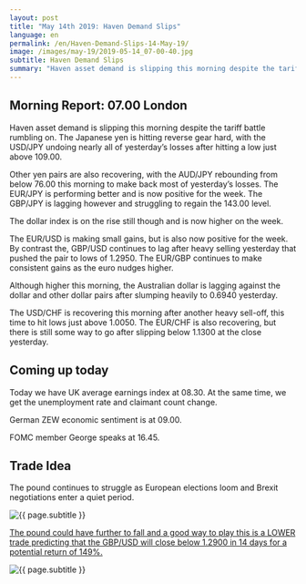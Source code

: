 ```yaml
---
layout: post
title: "May 14th 2019: Haven Demand Slips"
language: en
permalink: /en/Haven-Demand-Slips-14-May-19/
image: /images/may-19/2019-05-14_07-00-40.jpg
subtitle: Haven Demand Slips
summary: "Haven asset demand is slipping this morning despite the tariff battle rumbling on. The Japanese yen is hitting reverse gear hard, with the USD/ JPY undoing nearly all of yesterday’s losses after hitting a low just above 109.00"
---
```

## Morning Report: 07.00 London

Haven asset demand is slipping this morning despite the tariff battle rumbling on. The Japanese yen is hitting reverse gear hard, with the USD/JPY undoing nearly all of yesterday’s losses after hitting a low just above 109.00. 

Other yen pairs are also recovering, with the AUD/JPY rebounding from below 76.00 this morning to make back most of yesterday’s losses. The EUR/JPY is performing better and is now positive for the week. The GBP/JPY is lagging however and struggling to regain the 143.00 level. 

The dollar index is on the rise still though and is now higher on the week. 

The EUR/USD is making small gains, but is also now positive for the week. By contrast the, GBP/USD continues to lag after heavy selling yesterday that pushed the pair to lows of 1.2950. The EUR/GBP continues to make consistent gains as the euro nudges higher. 

Although higher this morning, the Australian dollar is lagging against the dollar and other dollar pairs after slumping heavily to 0.6940 yesterday. 

The USD/CHF is recovering this morning after another heavy sell-off, this time to hit lows just above 1.0050. The EUR/CHF is also recovering, but there is still some way to go after slipping below 1.1300 at the close yesterday. 

## Coming up today	

Today we have UK average earnings index at 08.30. At the same time, we get the unemployment rate and claimant count change. 

German ZEW economic sentiment is at 09.00. 

FOMC member George speaks at 16.45. 

## Trade Idea

The pound continues to struggle as European elections loom and Brexit negotiations enter a quiet period.

<img class="post-image" src="{{ site.url }}/images/may-19/2019-05-14_07-00-40.jpg" alt="{{ page.subtitle }}" title="{{ page.subtitle }}">

<a href="%LINK%%?currency=GBP&market=forex&underlying=frxGBPUSD&formname=higherlower&duration_amount=14&duration_units=d&amount=10&amount_type=stake&expiry_type=duration&barrier=1.2900" target="_blank" rel="noopener noreferrer nofollow">The pound could have further to fall and a good way to play this is a LOWER trade predicting that the GBP/USD will close below 1.2900 in 14 days for a potential return of 149%.</a>

<img class="post-image" src="{{ site.url }}/images/may-19/2019-05-14_07-01-37.jpg" alt="{{ page.subtitle }}" title="{{ page.subtitle }}">